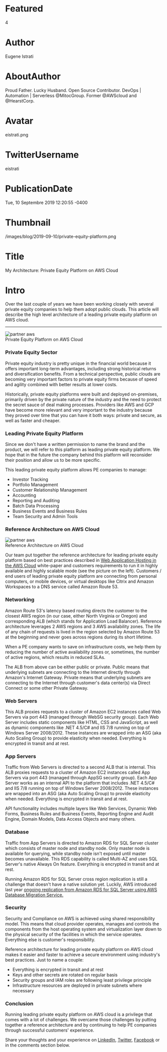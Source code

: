 # Featured
4

# Author
Eugene Istrati

# AboutAuthor
Proud Father. Lucky Husband. Open Source Contributor. DevOps | Automation | Serverless @MitocGroup. Former @AWScloud and @HearstCorp.

# Avatar
eistrati.png

# TwitterUsername
eistrati

# PublicationDate
Tue, 10 Septembre 2019 12:20:55 -0400

# Thumbnail
/images/blog/2019-09-10/private-equity-platform.png

# Title
My Architecture: Private Equity Platform on AWS Cloud

# Intro
Over the last couple of years we have been working closely with several private equity companies to help them adopt public clouds. This article will describe the high level architecture of a leading private equity platform on AWS cloud.

---

<div class="padd25px">
    <img src="/images/blog/2019-09-10/private-equity-platform.png" alt="partner aws" />
    <div class="center img-description">Private Equity Platform on AWS Cloud</div>
</div>

### Private Equity Sector

Private equity industry is pretty unique in the financial world because it offers important long-term advantages, including strong historical returns and diversification benefits. From a technical perspective, public clouds are becoming very important factors to private equity firms because of speed and agility combined with better results at lower costs.

Historically, private equity platforms were built and deployed on-premises, primarily driven by the private nature of the industry and the need to protect the secret sauce of deal making processes. Providers like AWS and GCP have become more relevant and very important to the industry because they proved over time that you can have it both ways: private and secure, as well as faster and cheaper.

### Leading Private Equity Platform

Since we don't have a written permission to name the brand and the product, we will refer to this platform as leading private equity platform. We hope that in the future the company behind this platform will reconsider their position and allow us to be more specific.

This leading private equity platform allows PE companies to manage:

- Investor Tracking
- Portfolio Management
- Customer Relationship Management
- Accounting
- Reporting and Auditing
- Batch Data Processing
- Business Events and Business Rules
- Team Security and Admin Tools

### Reference Architecture on AWS Cloud

<div class="img-post-left">
    <img src="/images/blog/2019-09-10/reference-arch.png" alt="partner aws" />
    <div class="center img-description">Reference Architecture on AWS Cloud</div>
</div>

Our team put together the reference architecture for leading private equity platform based on best practices described in [Web Application Hosting in the AWS Cloud](https://d0.awsstatic.com/whitepapers/aws-web-hosting-best-practices.pdf) white-paper and customers requirements to run it in highly available and highly scalable mode (see the picture on the left).
Customers / end users of leading private equity platform are connecting from personal computers, or mobile devices, or virtual desktops like Citrix and Amazon Workspaces to a DNS service called Amazon Route 53.

### Networking

Amazon Route 53's latency based routing directs the customer to the closest AWS region (in our case, either North Virginia or Oregon) and corresponding ALB (which stands for Application Load Balancer). Reference architecture leverages 2 AWS regions and 3 AWS availability zones. The life of any chain of requests is lived in the region selected by Amazon Route 53 at the beginning and never goes across regions during its short lifetime.

When a PE company wants to save on infrastructure costs, we help them by reducing the number of active availability zones or, sometimes, the number of active regions, which results in reduced SLAs.

The ALB from above can be either public or private. Public means that underlying subnets are connecting to the Internet directly through Amazon's Internet Gateway. Private means that underlying subnets are connecting to the Internet through customer's data center(s) via Direct Connect or some other Private Gateway.

### Web Servers

This ALB proxies requests to a cluster of Amazon EC2 instances called Web Servers via port 443 (managed through WebSG security group). Each Web Server includes static components like HTML, CSS and JavaScript, as well as dynamic components like .NET 4.5/C# and IIS 7/8 running on top of Windows Server 2008/2012. These instances are wrapped into an ASG (aka Auto Scaling Group) to provide elasticity when needed. Everything is encrypted in transit and at rest.

### App Servers

Traffic from Web Servers is directed to a second ALB that is internal. This ALB proxies requests to a cluster of Amazon EC2 instances called App Servers via port 443 (managed through AppSG security group). Each App Server works as an internal API to the platform that includes .NET 4.5/C# and IIS 7/8 running on top of Windows Server 2008/2012. These instances are wrapped into an ASG (aka Auto Scaling Group) to provide elasticity when needed. Everything is encrypted in transit and at rest.

API functionality includes multiple layers like Web Services, Dynamic Web Forms, Business Rules and Business Events, Reporting Engine and Audit Engine, Domain Models, Data Access Objects and many others.

### Database

Traffic from App Servers is directed to Amazon RDS for SQL Server cluster which consists of master node and standby node. Only master node is available for querying, while standby node isn't exposed until master becomes unavailable. This RDS capability is called Multi-AZ and uses SQL Server's native Always On feature. Everything is encrypted in transit and at rest.

Running Amazon RDS for SQL Server cross region replication is still a challenge that doesn't have a native solution yet. Luckily, AWS introduced last year [ongoing replication from Amazon RDS for SQL Server using AWS Database Migration Service.](https://aws.amazon.com/blogs/database/introducing-ongoing-replication-from-amazon-rds-for-sql-server-using-aws-database-migration-service/)

### Security

Security and Compliance on AWS is achieved using shared responsibility model. This means that cloud provider operates, manages and controls the components from the host operating system and virtualization layer down to the physical security of the facilities in which the service operates. Everything else is customer's responsibility.

Reference architecture for leading private equity platform on AWS cloud makes it easier and faster to achieve a secure environment using industry's best practices. Just to name a couple:

- Everything is encrypted in transit and at rest
- Keys and other secrets are rotated on regular basis
- Security groups and IAM roles are following least privilege principle
- Infrastructure resources are deployed in private subnets where necessary

### Conclusion

Running leading private equity platform on AWS cloud is a privilege that comes with a lot of challenges. We overcame those challenges by putting together a reference architecture and by continuing to help PE companies through successful customers' experience.

Share your thoughts and your experience on [LinkedIn](https://linkedin.com/company/mitoc-group), [Twitter](https://twitter.com/mitocgroup), [Facebook](https://facebook.com/mitocgroup) or in the comments section below.
